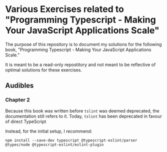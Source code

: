 # Various Exercises related to "Programming Typescript - Making Your JavaScript Applications Scale"

The purpose of this repository is to document my solutions for the following
book, "Programming Typescript - Making Your JavaScript Applications Scale."

It is meant to be a read-only repostitory and not meant to be reflective of
optimal solutions for these exercises.

## Audibles

### Chapter 2

Because this book was written before `tslint` was deemed deprecated, the
documentation still refers to it. Today, `tslint` has been deprecated in favour
of direct TypeScript

Instead, for the initial setup, I recommend:

```
npm install --save-dev typescript @typescript-eslint/parser @types/node @typescript-eslint/eslint-plugin
```